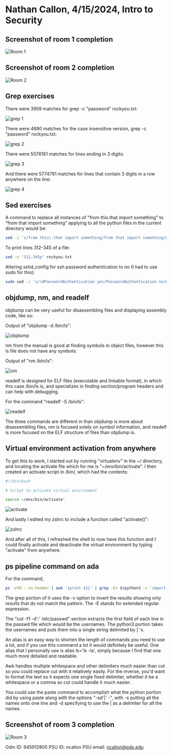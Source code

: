 # Nathan Callon, 4/15/2024, Intro to Security

## Screenshot of room 1 completion

![Room 1](image.png)

## Screenshot of room 2 completion

![Room 2](image-1.png)

## Grep exercises

There were 3959 matches for grep -c "password" rockyou.txt:

![grep 1](image-2.png)

There were 4690 matches for the case insensitive version, grep -c "password" rockyou.txt:

![grep 2](image-3.png)

There were 5076161 matches for lines ending in 3 digits:

![grep 3](image-4.png)

And there were 5774791 matches for lines that contain 3 digits in a row anywhere on the line:

![grep 4](image-5.png)

## Sed exercises

A command to replace all instances of "from this.that import something" to "from that import something"
applying to all the python files in the current directory would be:

```sh
sed -i 's/from this\.that import something/from that import something/g' \*.py
```

To print lines 312-345 of a file:

```sh
sed -n '312,345p' rockyou.txt
```

Altering sshd_config for ssh password authentication to no (I had to use sudo for this):

```sh
sudo sed -i 's/\#PasswordAuthentication yes/PasswordAuthentication no/g' sshd_config
```

## objdump, nm, and readelf

objdump can be very useful for disassembling files and displaying assembly code, like so:

Output of "objdump -d /bin/ls":

![objdump](image-6.png)

nm from the manual is good at finding symbols in object files, however this ls file does not have any symbols:

Output of "nm /bin/ls":

![nm](image-7.png)

readelf is designed for ELF files (executable and linkable format), in which this case /bin/ls is, and specializes in finding section/program headers and can help with debugging.

For the command "readelf -S /bin/ls":

![readelf](image-8.png)

The three commands are different in than objdump is more about disassembling files, nm is focused solely on symbol information, and readelf is more focused on the ELF structure of files than objdump is.

## Virtual environment activation from anywhere

To get this to work, I started out by running "virtualenv" in the ~/ directory, and locating the activate file which for me is "~/env/bin/activate". I then created an activate script in /bin/, which had the contents:

```sh
#!/bin/bash

# Script to activate virtual environment

source ~/env/bin/activate"
```

![activate](image-10.png)

And lastly I edited my zshrc to include a function called "activate()":

![zshrc](image-9.png)

And after all of this, I refreshed the shell to now have this function and I could finally activate and deactivate the virtual environment by typing "activate" from anywhere.

## ps pipeline command on ada

For the command,

```sh
ps -efH --no-header | awk '{print $1}' | grep -Ev $(python3 -c 'import sys; print("|".join(sys.argv[1:]))' $(cut -f1 -d':' /etc/passwd)) | sort | uniq -c | sort -n
```

The grep portion of it uses the -v option to invert the results showing only results that do not match the pattern. The -E stands for extended regular expression.

The "cut -f1 -d':' /etc/passwd" section extracts the first field of each line in the passwd file which would be the usernames. The python3 portion takes the usernames and puts them into a single string delimited by | 's.

An alias is an easy way to shorten the length of commands you need to use a lot, and if you use this command a lot it would definitely be useful. One alias that I personally use is alias ls='ls -la', simply because I find that one much more detailed and readable.

Awk handles multiple whitespace and other delimiters much easier than cut so you could replace cut with it relatively easily. For the inverse, you'd want to format the text so it expects one single fixed delimiter, whether it be a whitespace or a comma so cut could handle it much easier.

You could use the paste command to accomplish what the python portion did by using paste along with the options "-sd'|' -", with -s putting all the names onto one line and -d specifying to use the | as a delimiter for all the names.

## Screenshot of room 3 completion

![Room 3](image-11.png)

Odin ID: 945912805
PSU ID: ncallon
PSU email: ncallon@pdx.edu
